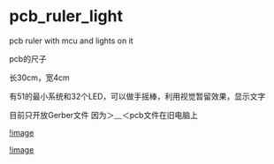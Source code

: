 # pcb_ruler_light
pcb ruler with mcu and lights on it

pcb的尺子

长30cm，宽4cm

有51的最小系统和32个LED，可以做手摇棒，利用视觉暂留效果，显示文字

目前只开放Gerber文件
因为＞﹏＜pcb文件在旧电脑上

[!image](https://github.com/tantaizining/pcb_ruler_light/blob/main/images/1.jpg)

[!image](https://github.com/tantaizining/pcb_ruler_light/blob/main/images/2.jpg)
